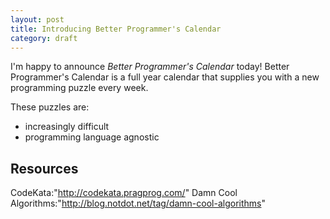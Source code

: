 ```yaml
---
layout: post
title: Introducing Better Programmer's Calendar
category: draft
---
```


I'm happy to announce *Better Programmer's Calendar* today!
Better Programmer's Calendar is a full year calendar that supplies you with a new
programming puzzle every week.

These puzzles are:

- increasingly difficult
- programming language agnostic

## Resources

CodeKata:"http://codekata.pragprog.com/"
Damn Cool Algorithms:"http://blog.notdot.net/tag/damn-cool-algorithms"
